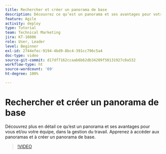 ```yaml
---
title: Rechercher et créer un panorama de base
description: Découvrez ce qu’est un panorama et ses avantages pour votre équipe, comment en trouver unet comment en créer un vous-même.
feature: Agile
activity: deploy
type: Tutorial
team: Technical Marketing
jira: KT-10806
role: User, Leader
level: Beginner
exl-id: 2744efec-9194-4bd9-8bc4-391cc796c5a4
doc-type: video
source-git-commit: d17df7162ccaab6b62db34209f50131927c0a532
workflow-type: ht
source-wordcount: '69'
ht-degree: 100%

---
```


# Rechercher et créer un panorama de base

Découvrez plus en détail ce qu’est un panorama et ses avantages pour vous et/ou votre équipe, dans la gestion du travail. Apprenez à accéder aux panoramas et à créer un panorama de base.

>[!VIDEO](https://video.tv.adobe.com/v/346548/?quality=12&learn=on&enablevpops)
